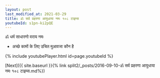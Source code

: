 ```yaml
---
layout: post
last_modified_at: 2021-03-29
title: ॐ सर्व प्रहरणा आयुधाया नमः १०८ टाइम्स
youtubeId: s1pn-ki2pQE
---
```

 
 
 ॐ धर्म साधारणो वराय नमः  
 
 -  अच्छे कामों के लिए उचित मुआवजा कौन है 
 
  
 
  
 
 
 
 
 
 


{% include youtubePlayer.html id=page.youtubeId %}
 
[Next]({{ site.baseurl }}{% link  split2/_posts/2016-09-10-ॐ सर्व प्रहरणा आयुधाया नमः १०८ टाइम्स.md%})
 
